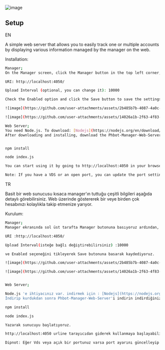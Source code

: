 ![image](https://github.com/user-attachments/assets/718e4853-1af4-4621-bdc5-4e6d65da9329)


## Setup
EN

A simple web server that allows you to easily track one or multiple accounts by displaying various information managed by the manager on the web.

Installation:
```bash
Manager;
On the Manager screen, click the Manager button in the top left corner, then go to the HTTP tab;

URI: http://localhost:4050/

Upload Interval (optional, you can change it): 10000

Check the Enabled option and click the Save button to save the settings.

![image](https://github.com/user-attachments/assets/2b485b7b-4087-4a0c-825a-c82fcc4477db)

![image](https://github.com/user-attachments/assets/14026a1b-2f63-4f83-b90b-cc760012a180)

Web Server;
You need Node.js. To download: [Nodejs](https://nodejs.org/en/download/prebuilt-installer)
After downloading and installing, download the Phbot-Manager-Web-Server. Open a command prompt or PowerShell in the downloaded folder and run the following commands in order:


npm install

node index.js

You can start using it by going to http://localhost:4050 in your browser.

Note: If you have a VDS or an open port, you can update the port settings to access and use it from anywhere.
```



TR

Basit bir web sunucusu kısaca manager'ın tuttuğu çeşitli bilgileri aşağıda detaylı görebilirsiniz. Web üzerinde göstererek bir veye birden çok hesabınızı kolaylıkla takip etmenize yarıyor.

Kurulum:
```bash
Manager;
Manager ekranında sol üst tarafta Manager butonuna basıyoruz ardından, HTTP sekmesine gelerek;

URI :http://localhost:4050/

Upload Interval(isteğe bağlı değiştirebilirsiniz) :10000

ve Enabled seçeneğini tikleyerek Save butonuna basarak kaydediyoruz.

![image](https://github.com/user-attachments/assets/2b485b7b-4087-4a0c-825a-c82fcc4477db)

![image](https://github.com/user-attachments/assets/14026a1b-2f63-4f83-b90b-cc760012a180)


Web Server;

Node.js 'e ihtiyacınız var. indirmek için : [Nodejs](https://nodejs.org/en/download/prebuilt-installer)
İndirip kurdukdan sonra Phbot-Manager-Web-Server'i indirin indirdiğiniz klasörde bir Cmd,Powershell açarak sırasıyla;

npm install

node index.js

Yazarak sunucuyu başlatıyoruz.

http://localhost:4050 urline tarayıcıdan giderek kullanmaya başlayabilirsiniz.

Dipnot: Eğer Vds veya açık bir portunuz varsa port ayarını güncelleyip her yerden erişim sağlayarak kullanabilirsiniz.
```

